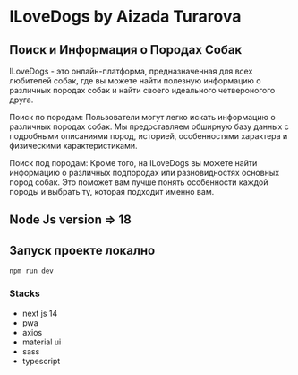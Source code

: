 # ILoveDogs by Aizada Turarova
## Поиск и Информация о Породах Собак
ILoveDogs - это онлайн-платформа, предназначенная для всех любителей собак, где вы можете найти полезную информацию о различных породах собак и найти своего идеального четвероногого друга.

Поиск по породам: Пользователи могут легко искать информацию о различных породах собак. Мы предоставляем обширную базу данных с подробными описаниями пород, историей, особенностями характера и физическими характеристиками.

Поиск под породам: Кроме того, на ILoveDogs вы можете найти информацию о различных подпородах или разновидностях основных пород собак. Это поможет вам лучше понять особенности каждой породы и выбрать ту, которая подходит именно вам.

## Node Js version => 18
## Запуск проекте локално
```shell
npm run dev
```

### Stacks
- next js 14
- pwa
- axios
- material ui
- sass
- typescript